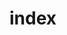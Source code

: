 # index
<html>
<body>
<script>
var xhr = new XMLHttpRequest();
xhr.open('GET', 'https://scribie.com/sensitive-data', true);
xhr.onload = function() {
    if (xhr.status === 200) {
        document.write(xhr.responseText);
    }
};
xhr.send();
</script>
</body>
</html>
